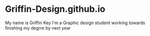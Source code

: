 # Griffin-Design.github.io
My name is Griffin Key I'm a Graphic design student working towards finishing my degrre by next year